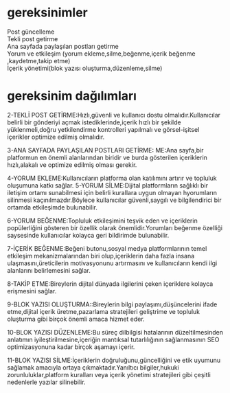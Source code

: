 # gereksinimler
Post güncelleme				
Tekli post getirme				
Ana sayfada paylaşılan postları getirme				
Yorum ve etkileşim		(yorum ekleme,silme,beğenme,içerik beğenme ,kaydetme,takip etme)		
İçerik yönetimi(blok yazısı oluşturma,düzenleme,silme)				
# gereksinim dağılımları
 2-TEKLİ POST GETİRME:Hızlı,güvenli ve kullanıcı dostu olmalıdır.Kullanıcılar belirli bir gönderiyi açmak istediklerinde,içerik hızlı bir şekilde yüklenmeli,doğru yetkilendirme kontrolleri yapılmalı ve görsel-işitsel içerikler optimize edilmiş olmalıdır.
 
 3-ANA SAYFADA PAYLAŞILAN POSTLARI GETİRME: ME:Ana sayfa,bir platformun en önemli alanlarından biridir ve burda gösterilen içeriklerin hızlı,alakalı ve optimize edilmiş olması gerekir.
 
 4-YORUM EKLEME:Kullanıcıların platforma olan katılımını artırır ve topluluk oluşumuna katkı sağlar. 5-YORUM SİLME:Dijital platformların sağlıklı bir iletişim ortamı sunabilmesi için belirli kurallara uygun olmayan hyorumların silinmesi kaçınılmazdır.Böylece kullanıcılar güvenli,saygılı ve bilgilendirici bir ortamda etkileşimde bulunabilir.
 
 6-YORUM BEĞENME:Topluluk etkileşimini teşvik eden ve içeriklerin popülerliğini gösteren bir özellik olarak önemlidir.Yorumları beğenme özelliği saysesinde kullanıcılar kolayca geri bildirimde bulunabilir.
 
 7-İÇERİK BEĞENME:Beğeni butonu,sosyal medya platformlarının temel etkileşim mekanizmalarından biri olup,içeriklerin daha fazla insana ulaşmasını,üreticilerin motivasyonunu artırmasını ve kullanıcıların kendi ilgi alanlarını belirlemesini sağlar. 
 
 8-TAKİP ETME:Bireylerin dijital dünyada ilgilerini çeken içeriklere kolayca erişmesini sağlar.
 
 9-BLOK YAZISI OLUŞTURMA::Bireylerin bilgi paylaşımı,düşüncelerini ifade etme,dijital içerik üretme,pazarlama stratejileri geliştrime ve topluluk oluşturma gibi birçok önemli amaca hizmet eder.
 
 10-BLOK YAZISI DÜZENLEME:Bu süreç dilbilgisi hatalarının düzeltilmesinden anlatımın iyileştirilmesine,içeriğin mantıksal tutarlılığının sağlanmasının SEO optimizasyonuna kadar birçok aşamayı içerir. 
 
 11-BLOK YAZISI SİLME:İçeriklerin doğruluğunu,güncelliğini ve etik uyumunu sağlamak amacıyla ortaya çıkmaktadır.Yanıltıcı bilgiler,hukuki zorunluluklar,platform kuralları veya içerik yönetimi stratejileri gibi çeşitli nedenlerle yazılar silinebilir.

